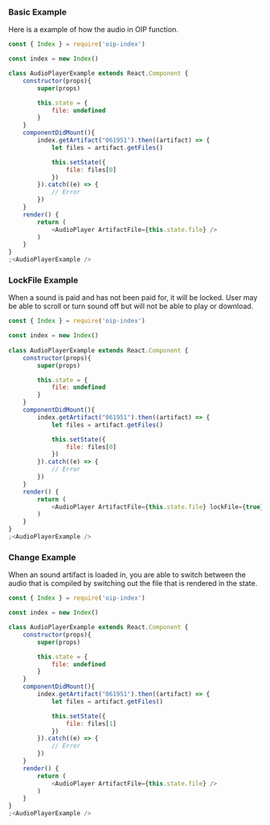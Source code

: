 ### Basic Example
Here is a example of how the audio in OIP function.

```js
const { Index } = require('oip-index')

const index = new Index()

class AudioPlayerExample extends React.Component {
    constructor(props){
        super(props)

        this.state = {
            file: undefined
        }
    }
    componentDidMount(){
        index.getArtifact("061951").then((artifact) => {
            let files = artifact.getFiles()

            this.setState({
                file: files[0]
            })
        }).catch((e) => {
            // Error
        })
    }
	render() {
		return (
			<AudioPlayer ArtifactFile={this.state.file} />
		)
	}
}
;<AudioPlayerExample />
```

### LockFile Example
When a sound is paid and has not been paid for, it will be locked. User may be able to scroll or turn sound off but will not be able to play or download.

```js
const { Index } = require('oip-index')

const index = new Index()
    
class AudioPlayerExample extends React.Component {
    constructor(props){
        super(props)

        this.state = {
            file: undefined
        }
    }
    componentDidMount(){
        index.getArtifact("061951").then((artifact) => {
            let files = artifact.getFiles()

            this.setState({
                file: files[0]
            })
        }).catch((e) => {
            // Error
        })
    }
	render() {
		return (
			<AudioPlayer ArtifactFile={this.state.file} lockFile={true} />
		)
	}
}
;<AudioPlayerExample />
```
### Change Example
When an sound artifact is loaded in, you are able to switch between the audio that is compiled by switching out the file that is rendered in the state.

```js
const { Index } = require('oip-index')

const index = new Index()

class AudioPlayerExample extends React.Component {
    constructor(props){
        super(props)

        this.state = {
            file: undefined
        }
    }
    componentDidMount(){
        index.getArtifact("061951").then((artifact) => {
            let files = artifact.getFiles()

            this.setState({
                file: files[1]
            })
        }).catch((e) => {
            // Error
        })
    }
	render() {
		return (
			<AudioPlayer ArtifactFile={this.state.file} />
		)
	}
}
;<AudioPlayerExample />
```